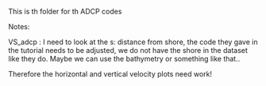This is th folder for th ADCP codes 

Notes:

VS_adcp : I need to look at the s: distance from shore, the code they gave in the tutorial needs to be adjusted, we do not have the shore in the 
dataset like they do. Maybe we can use the bathymetry or something like that..

Therefore the horizontal and vertical velocity plots need work!
